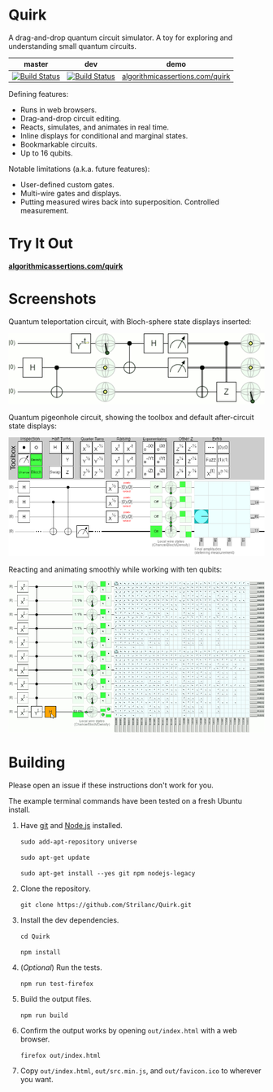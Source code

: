 # Quirk

A drag-and-drop quantum circuit simulator.
A toy for exploring and understanding small quantum circuits.

| master | dev | demo |
|--------|-----|------|
| [![Build Status](https://travis-ci.org/Strilanc/Quirk.svg?branch=master)](https://travis-ci.org/Strilanc/Quirk)      | [![Build Status](https://travis-ci.org/Strilanc/Quirk.svg?branch=dev)](https://travis-ci.org/Strilanc/Quirk) | [algorithmicassertions.com/quirk](http://algorithmicassertions.com/quirk) |

Defining features:

- Runs in web browsers.
- Drag-and-drop circuit editing.
- Reacts, simulates, and animates in real time.
- Inline displays for conditional and marginal states.
- Bookmarkable circuits.
- Up to 16 qubits.

Notable limitations (a.k.a. future features):

- User-defined custom gates.
- Multi-wire gates and displays.
- Putting measured wires back into superposition. Controlled measurement.

# Try It Out

**[algorithmicassertions.com/quirk](http://algorithmicassertions.com/quirk)**

# Screenshots

Quantum teleportation circuit, with Bloch-sphere state displays inserted:

![Quantum teleportation](/README_TeleportationLoop.gif)

Quantum pigeonhole circuit, showing the toolbox and default after-circuit state displays:

![The Inspector](/README_Pigeonhole.png)

Reacting and animating smoothly while working with ten qubits:

![Ten qubits animation](/README_TenQubitsLoop.gif)

# Building

Please open an issue if these instructions don't work for you.

The example terminal commands have been tested on a fresh Ubuntu install.

1. Have [git](https://git-scm.com/) and [Node.js](https://nodejs.org/en/download/) installed.

    `sudo add-apt-repository universe`
    
    `sudo apt-get update`
    
    `sudo apt-get install --yes git npm nodejs-legacy`

2. Clone the repository.

    `git clone https://github.com/Strilanc/Quirk.git`

3. Install the dev dependencies.

    `cd Quirk`
    
    `npm install`

4. (*Optional*) Run the tests.

    `npm run test-firefox`

5. Build the output files.

    `npm run build`

6. Confirm the output works by opening `out/index.html` with a web browser.

    `firefox out/index.html`

7. Copy `out/index.html`, `out/src.min.js`, and `out/favicon.ico` to wherever you want.
